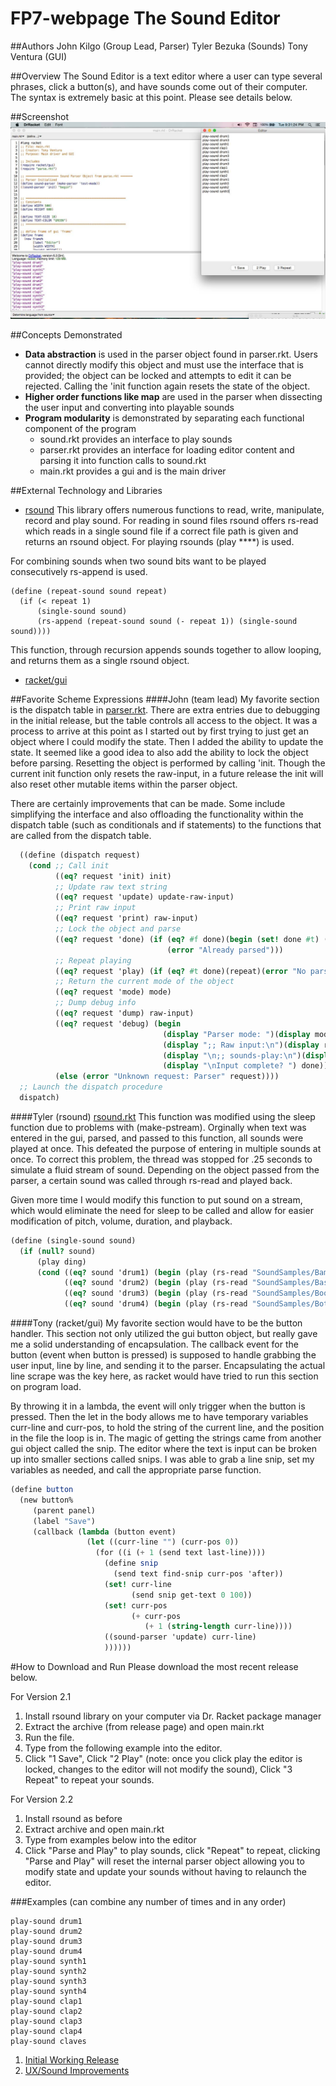 # FP7-webpage The Sound Editor

##Authors
John Kilgo (Group Lead, Parser)
Tyler Bezuka (Sounds)
Tony Ventura (GUI)

##Overview
The Sound Editor is a text editor where a user can type several phrases, click a button(s), and have sounds come out of their computer. The syntax is extremely basic at this point. Please see details below.

##Screenshot
![screenshot showing running](running.png)

##Concepts Demonstrated
* **Data abstraction** is used in the parser object found in parser.rkt. Users cannot directly modify this object and must use the interface that is provided; the object can be locked and attempts to edit it can be rejected. Calling the 'init function again resets the state of the object.
* **Higher order functions like map** are used in the parser when dissecting the user input and converting into playable sounds
* **Program modularity** is demonstrated by separating each functional component of the program
  - sound.rkt provides an interface to play sounds
  - parser.rkt provides an interface for loading editor content and parsing it into function calls to sound.rkt
  - main.rkt provides a gui and is the main driver

##External Technology and Libraries
* [rsound](https://docs.racket-lang.org/rsound/index.html#%28def._%28%28lib._rsound%2Fmain..rkt%29._make-pstream%29%29) This library offers numerous functions to read, write, manipulate, record and play sound. For reading in sound files rsound offers rs-read which reads in a single sound file if a correct file path is given and returns an rsound object. For playing rsounds (play ****) is used.
 
For combining sounds when two sound bits want to be played consecutively rs-append is used.
```
(define (repeat-sound sound repeat)
  (if (< repeat 1)
      (single-sound sound)
      (rs-append (repeat-sound sound (- repeat 1)) (single-sound sound))))
```
This function, through recursion appends sounds together to allow looping, and returns them as a single rsound object.

* [racket/gui](https://docs.racket-lang.org/gui/)

##Favorite Scheme Expressions
####John (team lead)
My favorite section is the dispatch table in [parser.rkt](https://github.com/oplS16projects/Sound-Editor-JohnTylerTony/blob/v.2.1/parse.rkt). There are extra entries due to debugging in the initial release, but the table controls all access to the object. It was a process to arrive at this point as I started out by first trying to just get an object where I could modify the state. Then I added the ability to update the state. It seemed like a good idea to also add the ability to lock the object before parsing. Resetting the object is performed by calling 'init. Though the current init function only resets the raw-input, in a future release the init will also reset other mutable items within the parser object.

There are certainly improvements that can be made. Some include simplifying the interface and also offloading the functionality within the dispatch table (such as conditionals and if statements) to the functions that are called from the dispatch table.

```scheme
  ((define (dispatch request)
    (cond ;; Call init
          ((eq? request 'init) init)
          ;; Update raw text string
          ((eq? request 'update) update-raw-input)
          ;; Print raw input
          ((eq? request 'print) raw-input)
          ;; Lock the object and parse
          ((eq? request 'done) (if (eq? #f done)(begin (set! done #t) (parse))
                                   (error "Already parsed")))
          ;; Repeat playing
          ((eq? request 'play) (if (eq? #t done)(repeat)(error "No parse")))
          ;; Return the current mode of the object
          ((eq? request 'mode) mode)
          ;; Dump debug info
          ((eq? request 'dump) raw-input)
          ((eq? request 'debug) (begin
                                  (display "Parser mode: ")(display mode)(display "\n")
                                  (display ";; Raw input:\n")(display raw-input)
                                  (display "\n;; sounds-play:\n")(display sounds-play)
                                  (display "\nInput complete? ") done))
          (else (error "Unknown request: Parser" request))))
  ;; Launch the dispatch procedure
  dispatch)
```

####Tyler (rsound)
[rsound.rkt](https://github.com/oplS16projects/Sound-Editor-JohnTylerTony/blob/v.2.1/rsound.rkt) This function was modified using the sleep function due to problems with (make-pstream). Orginally when text was entered in the gui, parsed, and passed to this function, all sounds were played at once. This defeated the purpose of entering in multiple sounds at once. To correct this problem, the thread was stopped for .25 seconds to simulate a fluid stream of sound. Depending on the object passed from the parser, a certain sound was called through rs-read and played back.

Given more time I would modify this function to put sound on a stream, which would eliminate the need for sleep to be called and allow for easier modification of pitch, volume, duration, and playback.

```scheme
(define (single-sound sound)
  (if (null? sound)
      (play ding)
      (cond ((eq? sound 'drum1) (begin (play (rs-read "SoundSamples/Bamboo.wav")) (sleep .25)))
            ((eq? sound 'drum2) (begin (play (rs-read "SoundSamples/Bass-Drum-1.wav")) (sleep .25)))
            ((eq? sound 'drum3) (begin (play (rs-read "SoundSamples/Boom-Kick.wav")) (sleep .25)))
            ((eq? sound 'drum4) (begin (play (rs-read "SoundSamples/Bottle.wav")) (sleep .25))))))
```

####Tony (racket/gui)
My favorite section would have to be the button handler. This section not only utilized the gui button object, but really gave me a solid understanding of encapsulation. The callback event for the button (event when button is pressed) is supposed to handle grabbing the user input, line by line, and sending it to the parser. Encapsulating the actual line scrape was the key here, as racket would have tried to run this section on program load. 

By throwing it in a lambda, the event will only trigger when the button is pressed. Then the let in the body allows me to have temporary variables curr-line and curr-pos, to hold the string of the current line, and the position in the file the loop is in. The magic of getting the strings came from another gui object called the snip. The editor where the text is input can be broken up into smaller sections called snips. I was able to grab a line snip, set my variables as needed, and call the appropriate parse function.

```scheme
(define button
  (new button%
     (parent panel)
     (label "Save")
     (callback (lambda (button event)
                 (let ((curr-line "") (curr-pos 0))
                   (for ((i (+ 1 (send text last-line))))
                     (define snip
                       (send text find-snip curr-pos 'after))
                     (set! curr-line
                           (send snip get-text 0 100))
                     (set! curr-pos
                           (+ curr-pos
                              (+ 1 (string-length curr-line))))
                     ((sound-parser 'update) curr-line)
                     ))))))
```

#How to Download and Run
Please download the  most recent release below.

For Version 2.1
1. Install rsound library on your computer via Dr. Racket package manager
2. Extract the archive (from release page) and open main.rkt
3. Run the file.
4. Type from the following example into the editor.
5. Click "1 Save", Click "2 Play" (note: once you click play the editor is locked, changes to the editor will not modify the sound), Click "3 Repeat" to repeat your sounds.

For Version 2.2
1. Install rsound as before
2. Extract archive and open main.rkt
3. Type from examples below into the editor
4. Click "Parse and Play" to play sounds, click "Repeat" to repeat, clicking "Parse and Play" will reset the internal parser object allowing you to modify state and update your sounds without having to relaunch the editor.

###Examples (can combine any number of times and in any order)
```
play-sound drum1
play-sound drum2
play-sound drum3
play-sound drum4
play-sound synth1
play-sound synth2
play-sound synth3
play-sound synth4
play-sound clap1
play-sound clap2
play-sound clap3
play-sound clap4
play-sound claves
```

1. [Initial Working Release](https://github.com/oplS16projects/Sound-Editor-JohnTylerTony/releases/tag/v.2.1)
2. [UX/Sound Improvements](https://github.com/oplS16projects/Sound-Editor-JohnTylerTony/releases/tag/v.2.2)

